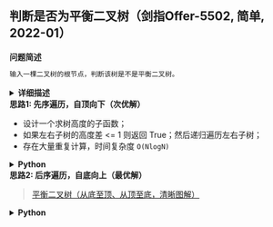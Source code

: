 ## 判断是否为平衡二叉树（剑指Offer-5502, 简单, 2022-01）
<!--{
    "tags": ["二叉树"],
    "来源": "剑指Offer",
    "编号": "5502",
    "难度": "简单",
    "标题": "判断是否为平衡二叉树"
}-->

<summary><b>问题简述</b></summary>

```txt
输入一棵二叉树的根节点，判断该树是不是平衡二叉树。
```

<details><summary><b>详细描述</b></summary>

```txt
输入一棵二叉树的根节点，判断该树是不是平衡二叉树。如果某二叉树中任意节点的左右子树的深度相差不超过1，那么它就是一棵平衡二叉树。

示例 1:
    给定二叉树 [3,9,20,null,null,15,7]

        3
       / \
      9  20
        /  \
       15   7
    返回 true 。

示例 2:
    给定二叉树 [1,2,2,3,3,null,null,4,4]

           1
          / \
         2   2
        / \
       3   3
      / \
     4   4
    返回 false 。

限制：
    0 <= 树的结点个数 <= 10000

来源：力扣（LeetCode）
链接：https://leetcode-cn.com/problems/ping-heng-er-cha-shu-lcof
著作权归领扣网络所有。商业转载请联系官方授权，非商业转载请注明出处。
```

</details>

<!-- <div align="center"><img src="../../../_assets/xxx.png" height="300" /></div> -->

<summary><b>思路1: 先序遍历，自顶向下（次优解）</b></summary>

- 设计一个求树高度的子函数；
- 如果左右子树的高度差 <= 1 则返回 True；然后递归遍历左右子树；
- 存在大量重复计算，时间复杂度 `O(NlogN)`

<details><summary><b>Python</b></summary>

```python
# Definition for a binary tree node.
# class TreeNode:
#     def __init__(self, x):
#         self.val = x
#         self.left = None
#         self.right = None

class Solution:
    def isBalanced(self, root: TreeNode) -> bool:

        def depth(node):
            if node is None:
                return 0
            return 1 + max(depth(node.left), depth(node.right))
        
        def dfs(node):
            if node is None:
                return True
            
            return abs(depth(node.left) - depth(node.right)) <= 1 \
                and dfs(node.left) \
                and dfs(node.right)
            
        return dfs(root)
```

</details>

<summary><b>思路2: 后序遍历，自底向上（最优解）</b></summary>

> [平衡二叉树（从底至顶、从顶至底，清晰图解）](https://leetcode-cn.com/problems/ping-heng-er-cha-shu-lcof/solution/mian-shi-ti-55-ii-ping-heng-er-cha-shu-cong-di-zhi/)

<details><summary><b>Python</b></summary>

- 可以在求二叉树深度的过程中，提前判断是否为平衡二叉树，若不是则提前结束（剪枝）；
- 时间复杂度：`O(N)`；

```python
# Definition for a binary tree node.
# class TreeNode:
#     def __init__(self, x):
#         self.val = x
#         self.left = None
#         self.right = None

class Solution:
    def isBalanced(self, root: TreeNode) -> bool:

        def dfs(node):
            if node is None:
                return 0

            lh = dfs(node.left)  # 左子树的高度
            if lh == -1:
                return -1

            rh = dfs(node.right)  # 右子树的高度
            if rh == -1:
                return -1

            if abs(lh - rh) <= 1:
                return 1 + max(lh, rh) + 1
            else:
                return -1

        return dfs(root) != -1
```

</details>